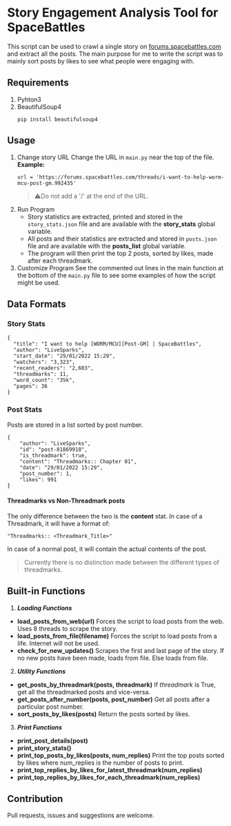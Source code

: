 # Story Engagement Analysis Tool for SpaceBattles
This script can be used to crawl a single story on [forums.spacebattles.com](forums.spacebattles.com) and extract all the posts.
The main purpose for me to write the script was to mainly sort posts by likes to see what people were engaging with.
## Requirements
1. Pyhton3
2. BeautifulSoup4
	```
	pip install beautifulsoup4
	```
## Usage
 1. Change story URL
	 Change the URL in `main.py` near the top of the file.
	**Example:**
    ```
    url = 'https://forums.spacebattles.com/threads/i-want-to-help-worm-mcu-post-gm.992435'
    ```
	> ⚠️Do not add a '/' at the end of the URL.
3. Run Program
	* Story statistics are extracted, printed and stored in the `story_stats.json` file and are available with the **story_stats** global variable.
	* All posts and their statistics are extracted and stored in `posts.json` file and are available with the **posts_list** global variable.
	* The program will then print the top 2 posts, sorted by likes, made after each threadmark.
4. Customize Program
	See the commented out lines in the main function at the bottom of the `main.py` file to see some examples of how the script might be used.
## Data Formats
### Story Stats
```
{
  "title": "I want to help [WORM/MCU][Post-GM] | SpaceBattles",
  "author": "LiveSparks",
  "start_date": "29/01/2022 15:29",
  "watchers": "3,323",
  "recent_readers": "2,603",
  "threadmarks": 11,
  "word_count": "35k",
  "pages": 36
}
```
### Post Stats
Posts are stored in a list sorted by post number.
```
{
    "author": "LiveSparks",
    "id": "post-81869918",
    "is_threadmark": true,
    "content": "Threadmarks:: Chapter 01",
    "date": "29/01/2022 15:29",
    "post_number": 1,
    "likes": 991
}
```
#### Threadmarks vs Non-Threadmark posts
The only difference between the two is the **content** stat.
In case of a Threadmark, it will have a format of: 
```
"Threadmarks:: <Threadmark_Title>"
```
In case of a normal post, it will contain the actual contents of the post.

> Currently there is no distinction made between the different types of threadmarks.

## Built-in Functions
1. ***Loading Functions***
 * **load_posts_from_web(url)**
	Forces the script to load posts from the web. Uses 8 threads to scrape the story.
* **load_posts_from_file(filename)**
	Forces the script to load posts from a life. Internet will not be used.
* **check_for_new_updates()**
	Scrapes the first and last page of the story. If no new posts have been made, loads from file. Else loads from file.
2. ***Utility Functions***
* **get_posts_by_threadmark(posts, threadmark)**
If *threadmark* is True, get all the threadmarked posts and vice-versa.
* **get_posts_after_number(posts, post_number)**
Get all posts after a particular post number.
* **sort_posts_by_likes(posts)**
Return the posts sorted by likes.
3. ***Print Functions***
* **print_post_details(post)**
* **print_story_stats()**
* **print_top_posts_by_likes(posts, num_replies)**
Print the top posts sorted by likes where num_replies is the number of posts to print.
* **print_top_replies_by_likes_for_latest_threadmark(num_replies)**
* **print_top_replies_by_likes_for_each_threadmark(num_replies)**
## Contribution
Pull requests, issues and suggestions are welcome.
